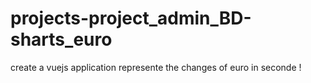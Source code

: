 # projects-project_admin_BD-sharts_euro
create a vuejs application represente the changes of euro in seconde !
